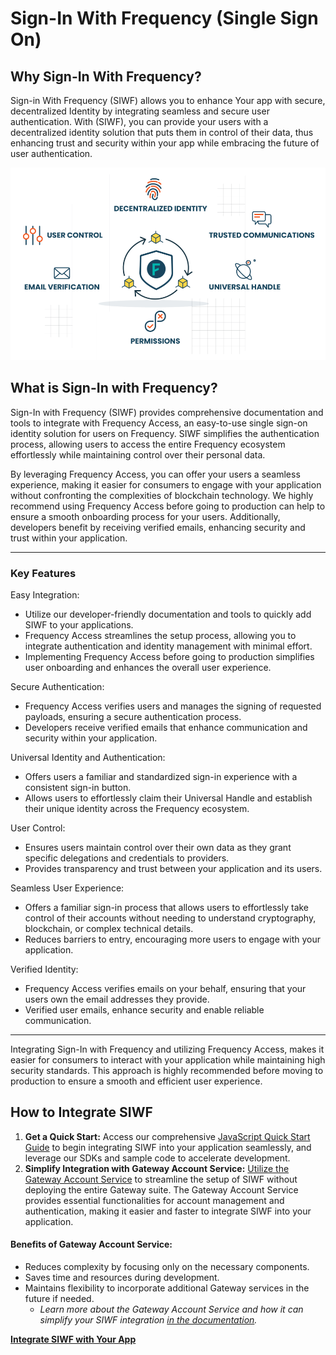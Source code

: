 # Sign-In With Frequency (Single Sign On)

## Why Sign-In With Frequency?

Sign-in With Frequency (SIWF) allows you to enhance Your app with secure, decentralized Identity by integrating seamless and secure user authentication. With (SIWF), you can provide your users with a decentralized identity solution that puts them in control of their data, thus enhancing trust and security within your app while embracing the future of user authentication.

<img src="../images/Single_Sign_On@3x 1.svg">

## What is Sign-In with Frequency?

Sign-In with Frequency (SIWF) provides comprehensive documentation and tools to integrate with Frequency Access, an easy-to-use single sign-on identity solution for users on Frequency. SIWF simplifies the authentication process, allowing users to access the entire Frequency ecosystem effortlessly while maintaining control over their personal data.

By leveraging Frequency Access, you can offer your users a seamless experience, making it easier for consumers to engage with your application without confronting the complexities of blockchain technology. We highly recommend using Frequency Access before going to production can help to ensure a smooth onboarding process for your users. Additionally, developers benefit by receiving verified emails, enhancing security and trust within your application.

---

### Key Features

Easy Integration:

- Utilize our developer-friendly documentation and tools to quickly add SIWF to your applications.
- Frequency Access streamlines the setup process, allowing you to integrate authentication and identity management with minimal effort.
- Implementing Frequency Access before going to production simplifies user onboarding and enhances the overall user experience.

Secure Authentication:

- Frequency Access verifies users and manages the signing of requested payloads, ensuring a secure authentication process.
- Developers receive verified emails that enhance communication and security within your application.

Universal Identity and Authentication:

- Offers users a familiar and standardized sign-in experience with a consistent sign-in button.
- Allows users to effortlessly claim their Universal Handle and establish their unique identity across the Frequency ecosystem.

User Control:

- Ensures users maintain control over their own data as they grant specific delegations and credentials to providers.
- Provides transparency and trust between your application and its users.

Seamless User Experience:

- Offers a familiar sign-in process that allows users to effortlessly take control of their accounts without needing to understand cryptography, blockchain, or complex technical details.
- Reduces barriers to entry, encouraging more users to engage with your application.

Verified Identity:

- Frequency Access verifies emails on your behalf, ensuring that your users own the email addresses they provide.
- Verified user emails, enhance security and enable reliable communication.

---

Integrating Sign-In with Frequency and utilizing Frequency Access, makes it easier for consumers to interact with your application while maintaining high security standards. This approach is highly recommended before moving to production to ensure a smooth and efficient user experience.

## How to Integrate SIWF

1. **Get a Quick Start:** Access our comprehensive [JavaScript Quick Start Guide](https://projectlibertylabs.github.io/siwa/QuickStart.html) to begin integrating SIWF into your application seamlessly, and leverage our SDKs and sample code to accelerate development.
2. **Simplify Integration with Gateway Account Service:** [Utilize the Gateway Account Service](https://projectlibertylabs.github.io/gateway/GettingStarted/SSO.html) to streamline the setup of SIWF without deploying the entire Gateway suite. The Gateway Account Service provides essential functionalities for account management and authentication, making it easier and faster to integrate SIWF into your application.

#### Benefits of Gateway Account Service:

- Reduces complexity by focusing only on the necessary components.
- Saves time and resources during development.
- Maintains flexibility to incorporate additional Gateway services in the future if needed.
  - _Learn more about the Gateway Account Service and how it can simplify your SIWF integration [in the documentation](https://projectlibertylabs.github.io/gateway/GettingStarted/SSO.html)._

**[Integrate SIWF with Your App](https://projectlibertylabs.github.io/gateway/GettingStarted/SSO.html)**
